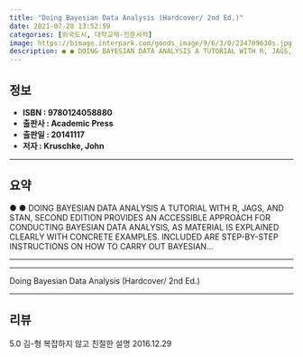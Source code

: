 ```yaml
---
title: "Doing Bayesian Data Analysis (Hardcover/ 2nd Ed.)"
date: 2021-07-28 13:52:59
categories: [외국도서, 대학교재-전문서적]
image: https://bimage.interpark.com/goods_image/9/6/3/0/234709630s.jpg
description: ● ● DOING BAYESIAN DATA ANALYSIS A TUTORIAL WITH R, JAGS, AND STAN, SECOND EDITION PROVIDES AN ACCESSIBLE APPROACH FOR CONDUCTING BAYESIAN DATA ANALYSIS, AS M
---
```


## **정보**

- **ISBN : 9780124058880**
- **출판사 : Academic Press**
- **출판일 : 20141117**
- **저자 : Kruschke, John**

------



## **요약**

●  ●  DOING BAYESIAN DATA ANALYSIS A TUTORIAL WITH R, JAGS, AND STAN, SECOND EDITION PROVIDES AN ACCESSIBLE APPROACH FOR CONDUCTING BAYESIAN DATA ANALYSIS, AS MATERIAL IS EXPLAINED CLEARLY WITH CONCRETE EXAMPLES. INCLUDED ARE STEP-BY-STEP INSTRUCTIONS ON HOW TO CARRY OUT BAYESIAN... 

------



------


Doing Bayesian Data Analysis (Hardcover/ 2nd Ed.) 

------


## **리뷰** 

5.0 김-형 복잡하지 않고 친절한 설명 2016.12.29 <br/>